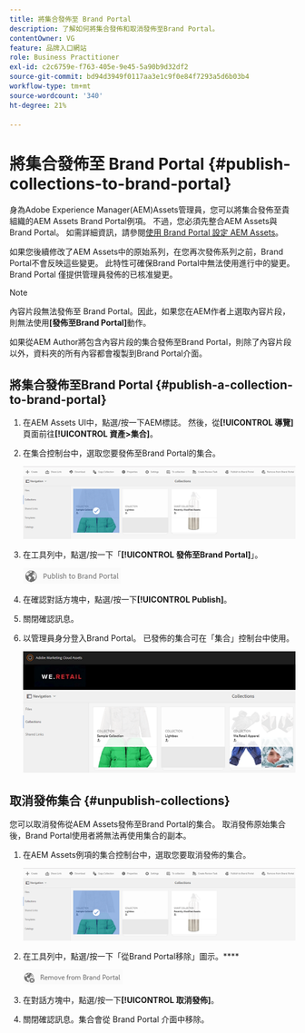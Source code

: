 ```yaml
---
title: 將集合發佈至 Brand Portal
description: 了解如何將集合發佈和取消發佈至Brand Portal。
contentOwner: VG
feature: 品牌入口網站
role: Business Practitioner
exl-id: c2c6759e-f763-405e-9e45-5a90b9d32df2
source-git-commit: bd94d3949f0117aa3e1c9f0e84f7293a5d6b03b4
workflow-type: tm+mt
source-wordcount: '340'
ht-degree: 21%

---
```


# 將集合發佈至 Brand Portal {#publish-collections-to-brand-portal}

身為Adobe Experience Manager(AEM)Assets管理員，您可以將集合發佈至貴組織的AEM Assets Brand Portal例項。 不過，您必須先整合AEM Assets與Brand Portal。 如需詳細資訊，請參閱[使用 Brand Portal 設定 AEM Assets](configure-aem-assets-with-brand-portal.md)。

如果您後續修改了AEM Assets中的原始系列，在您再次發佈系列之前，Brand Portal不會反映這些變更。 此特性可確保Brand Portal中無法使用進行中的變更。 Brand Portal 僅提供管理員發佈的已核准變更。

>[!NOTE]
>
>內容片段無法發佈至 Brand Portal。因此，如果您在AEM作者上選取內容片段，則無法使用&#x200B;**[發佈至Brand Portal]**&#x200B;動作。
>
>如果從AEM Author將包含內容片段的集合發佈至Brand Portal，則除了內容片段以外，資料夾的所有內容都會複製到Brand Portal介面。

## 將集合發佈至Brand Portal {#publish-a-collection-to-brand-portal}

1. 在AEM Assets UI中，點選/按一下AEM標誌。 然後，從&#x200B;**[!UICONTROL 導覽]**&#x200B;頁面前往&#x200B;**[!UICONTROL 資產>集合]**。
2. 在集合控制台中，選取您要發佈至Brand Portal的集合。

   ![select_collection](assets/select_collection.png)

3. 在工具列中，點選/按一下「**[!UICONTROL 發佈至Brand Portal]**」。

   ![publish_to_bp_icon](assets/publish_to_bp_icon.png)

4. 在確認對話方塊中，點選/按一下&#x200B;**[!UICONTROL Publish]**。
5. 關閉確認訊息。
6. 以管理員身分登入Brand Portal。 已發佈的集合可在「集合」控制台中使用。

   ![published_collection](assets/published_collection.png)

## 取消發佈集合 {#unpublish-collections}

您可以取消發佈從AEM Assets發佈至Brand Portal的集合。 取消發佈原始集合後，Brand Portal使用者將無法再使用集合的副本。

1. 在AEM Assets例項的集合控制台中，選取您要取消發佈的集合。

   ![select_collection-1](assets/select_collection-1.png)

2. 在工具列中，點選/按一下「從Brand Portal移除」圖示。****

   ![remove_from_bp_icon](assets/remove_from_bp_icon.png)

3. 在對話方塊中，點選/按一下&#x200B;**[!UICONTROL 取消發佈]**。
4. 關閉確認訊息。集合會從 Brand Portal 介面中移除。

